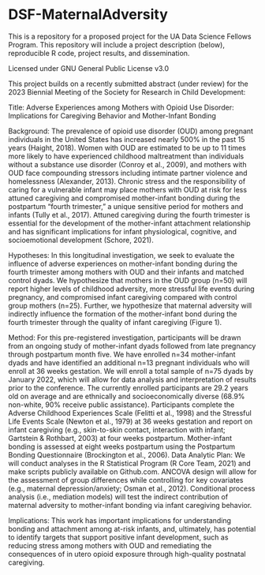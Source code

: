 # DSF-MaternalAdversity
This is a repository for a proposed project for the UA Data Science Fellows Program. This repository will include a project description (below), reproducible R code, project results, and dissemination.

Licensed under GNU General Public License v3.0

This project builds on a recently submitted abstract (under review) for the 2023 Biennial Meeting of the Society for Research in Child Development: 

Title: Adverse Experiences among Mothers with Opioid Use Disorder: Implications for Caregiving Behavior and Mother-Infant Bonding

Background: The prevalence of opioid use disorder (OUD) among pregnant individuals in the United States has increased nearly 500% in the past 15 years (Haight, 2018). Women with OUD are estimated to be up to 11 times more likely to have experienced childhood maltreatment than individuals without a substance use disorder (Conroy et al., 2009), and mothers with OUD face compounding stressors including intimate partner violence and homelessness (Alexander, 2013). Chronic stress and the responsibility of caring for a vulnerable infant may place mothers with OUD at risk for less attuned caregiving and compromised mother-infant bonding during the postpartum “fourth trimester,” a unique sensitive period for mothers and infants (Tully et al., 2017). Attuned caregiving during the fourth trimester is essential for the development of the mother-infant attachment relationship and has significant implications for infant physiological, cognitive, and socioemotional development (Schore, 2021). 

Hypotheses: In this longitudinal investigation, we seek to evaluate the influence of adverse experiences on mother-infant bonding during the fourth trimester among mothers with OUD and their infants and matched control dyads. We hypothesize that mothers in the OUD group (n=50) will report higher levels of childhood adversity, more stressful life events during pregnancy, and compromised infant caregiving compared with control group mothers (n=25). Further, we hypothesize that maternal adversity will indirectly influence the formation of the mother-infant bond during the fourth trimester through the quality of infant caregiving (Figure 1).

Method: For this pre-registered investigation, participants will be drawn from an ongoing study of mother-infant dyads followed from late pregnancy through postpartum month five. We have enrolled n=34 mother-infant dyads and have identified an additional n=13 pregnant individuals who will enroll at 36 weeks gestation. We will enroll a total sample of n=75 dyads by January 2022, which will allow for data analysis and interpretation of results prior to the conference. The currently enrolled participants are 29.2 years old on average and are ethnically and socioeconomically diverse (68.9% non-white, 90% receive public assistance). Participants complete the Adverse Childhood Experiences Scale (Felitti et al., 1998) and the Stressful Life Events Scale (Newton et al., 1979) at 36 weeks gestation and report on infant caregiving (e.g., skin-to-skin contact, interaction with infant; Gartstein & Rothbart, 2003) at four weeks postpartum. Mother-infant bonding is assessed at eight weeks postpartum using the Postpartum Bonding Questionnaire (Brockington et al., 2006). 
Data Analytic Plan: We will conduct analyses in the R Statistical Program (R Core Team, 2021) and make scripts publicly available on Github.com. ANCOVA design will allow for the assessment of group differences while controlling for key covariates (e.g., maternal depression/anxiety; Osman et al., 2012). Conditional process analysis (i.e., mediation models) will test the indirect contribution of maternal adversity to mother-infant bonding via infant caregiving behavior. 

Implications: This work has important implications for understanding bonding and attachment among at-risk infants, and, ultimately, has potential to identify targets that support positive infant development, such as reducing stress among mothers with OUD and remediating the consequences of in utero opioid exposure through high-quality postnatal caregiving. 
